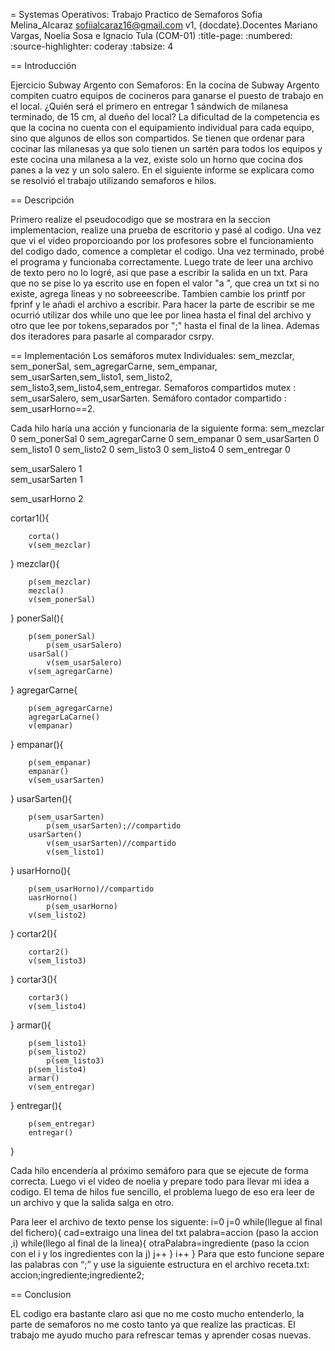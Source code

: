 = Systemas Operativos: Trabajo Practico de Semaforos
 Sofia Melina_Alcaraz <sofiialcaraz16@gmail.com>
 v1, {docdate}.Docentes Mariano Vargas, Noelia Sosa e Ignacio Tula (COM-01)
 :title-page:
 :numbered:
 :source-highlighter: coderay
 :tabsize: 4

== Introducción

Ejercicio Subway Argento con Semaforos:
En la cocina de Subway Argento compiten cuatro equipos de cocineros para ganarse el puesto de trabajo en el local. ¿Quién será el primero en entregar 1 sándwich de milanesa terminado, de 15 cm, al dueño del local? La dificultad de la competencia es que la cocina no cuenta con el equipamiento individual  para cada equipo, sino que algunos de ellos son compartidos. Se tienen que ordenar para cocinar las milanesas ya que solo tienen un sartén para todos los equipos y este cocina una milanesa a la vez, existe solo un horno que cocina dos panes a la vez  y un solo salero.
En el siguiente informe se explicara como se resolvió el trabajo utilizando semaforos e hilos.
 
== Descripción

Primero realize el pseudocodigo que se mostrara en la seccion implementacion, realize una prueba
de escritorio y pasé al codigo.
Una vez que vi el video proporcioando por los profesores sobre el funcionamiento del codigo
dado, comence a completar el codigo.
Una vez terminado, probé el programa y funcionaba correctamente.
Luego trate de leer una archivo de texto pero no lo logré, asi que pase a escribir la salida en un txt.
Para que no se pise lo ya escrito use en fopen el valor "a ", que crea un txt si no existe, agrega lineas y no sobreeescribe.
Tambien cambie los printf por fprinf y le añadi  el archivo a escribir.
Para hacer la parte de escribir se me ocurrió utilizar dos while uno que lee por linea hasta el final del archivo
y otro que lee por tokens,separados por ";" hasta el final de la linea. Ademas dos iteradores para pasarle
al comparador csrpy.

== Implementación
Los semáforos mutex Individuales: sem_mezclar, sem_ponerSal, sem_agregarCarne, sem_empanar, sem_usarSarten,sem_listo1, sem_listo2, sem_listo3,sem_listo4,sem_entregar.
Semaforos compartidos mutex : sem_usarSalero, sem_usarSarten.
Semáforo contador compartido : sem_usarHorno==2.

Cada hilo haría una acción y funcionaria de la siguiente forma:
 sem_mezclar        0
 sem_ponerSal       0
 sem_agregarCarne   0
 sem_empanar        0
 sem_usarSarten     0
 sem_listo1         0
 sem_listo2         0
 sem_listo3         0
 sem_listo4         0
 sem_entregar       0

sem_usarSalero      1     
sem_usarSarten      1

sem_usarHorno       2

cortar1(){

		corta()
		v(sem_mezclar)

}
mezclar(){
	
		p(sem_mezclar)
		mezcla()
		v(sem_ponerSal)

}
ponerSal(){
	
		p(sem_ponerSal)
    		p(sem_usarSalero)
		usarSal()
    		v(sem_usarSalero)
		v(sem_agregarCarne)

}
agregarCarne{
	
		p(sem_agregarCarne)
		agregarLaCarne()
		v(empanar)

}
empanar(){
	
		p(sem_empanar)
		empanar()
		v(sem_usarSarten)

}
usarSarten(){
	
		p(sem_usarSarten)
     		p(sem_usarSarten);//compartido
		usarSarten()
     		v(sem_usarSarten)//compartido
    		v(sem_listo1)
 
}
usarHorno(){
	
		p(sem_usarHorno)//compartido
		uasrHorno()
    		p(sem_usarHorno)
		v(sem_listo2)

}
cortar2(){

		cortar2()
		v(sem_listo3)

}
cortar3(){

		cortar3()
		v(sem_listo4)

}
armar(){
	
		p(sem_listo1)
   		p(sem_listo2)
    		p(sem_listo3)
		p(sem_listo4)
		armar()
		v(sem_entregar)

}
entregar(){
	
		p(sem_entregar)
		entregar()

}

Cada hilo encendería al próximo semáforo para que se ejecute de forma correcta.
 Luego vi el video de noelia y prepare todo para llevar mi idea a codigo.
El tema de hilos fue sencillo, el problema luego de eso era leer de un archivo
 y que la salida salga en otro.
 
 
Para leer el archivo de texto pense los siguente:
i=0
j=0
while(llegue al final del fichero){
	cad=extraigo una linea del txt
	palabra=accion
  (paso la accion ,i)
	while(llego al final de la linea){
		otraPalabra=ingrediente 
	  (paso la ccion con el i y los ingredientes con la j)
    j++
  }
  i++
}
Para que esto funcione separe las palabras con “;” y use la siguiente estructura en el archivo 
receta.txt:
accion;ingrediente;ingrediente2;

== Conclusion

 EL codigo era bastante claro asi que no me costo mucho entenderlo, la parte de semaforos no me costo tanto ya que realize las practicas.
 El trabajo me ayudo mucho para refrescar temas y aprender cosas nuevas.
